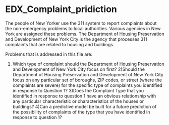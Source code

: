 # EDX_Complaint_pridiction
The people of New Yorker use the 311 system to report complaints about the non-emergency problems to local authorities. Various agencies in New York are assigned these problems. The Department of Housing Preservation and Development of New York City is the agency that processes 311 complaints that are related to housing and buildings.


Problems that is addressed in this file are:

1) Which type of complaint should the Department of Housing Preservation and Development of New York City focus on first?
2)Should the Department of Housing Preservation and Development of New York City focus on any particular set of boroughs, ZIP codes, or street (where the complaints are severe) for the specific type of complaints you identified in response to Question 1?
3)Does the Complaint Type that you identified in response to question 1 have an obvious relationship with any particular characteristic or characteristics of the houses or buildings?
4)Can a predictive model be built for a future prediction of the possibility of complaints of the type that you have identified in response to question 1?
